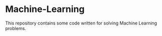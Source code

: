 # Machine-Learning
This repository contains some code written for solving Machine Learning problems.
